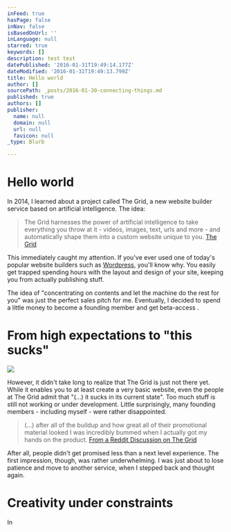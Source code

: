 ```yaml
---
inFeed: true
hasPage: false
inNav: false
isBasedOnUrl: ''
inLanguage: null
starred: true
keywords: []
description: test test
datePublished: '2016-01-31T19:49:14.177Z'
dateModified: '2016-01-31T19:49:13.799Z'
title: Hello world
author: []
sourcePath: _posts/2016-01-30-connecting-things.md
published: true
authors: []
publisher:
  name: null
  domain: null
  url: null
  favicon: null
_type: Blurb

---
```

# Hello world

In 2014, I learned about a project called The Grid,  a new website builder service based on artificial intelligence. The idea:

> The Grid harnesses the power of artificial intelligence to take everything you throw at it - videos, images, text, urls and more - and automatically shape them into a custom website unique to you. [The Grid][0]

This immediately caught my attention. If you've ever used one of today's popular website builders such as [Wordpress][1], you'll know why. You easily get trapped spending hours with the layout and design of your site, keeping you from actually publishing stuff.

The idea of "concentrating on contents and let the machine do the rest for you" was just the perfect sales pitch for me. Eventually, I decided to spend a little money to become a founding member and get beta-access .

# From high expectations to "this sucks"
![](https://s3-us-west-2.amazonaws.com/the-grid-img/p/8d376a5e989814738f47839e3ca5f942b47d2063.gif)

However, it didn't take long to realize that The Grid is just not there yet. While it enables you to at least create a very basic website, even the people at The Grid admit that "(...) it sucks in its current state". Too much stuff is still not working or under development. Little surprisingly, many founding members - including myself - were rather disappointed. 
> 
> (...) after all of the buildup and how great all of their promotional material looked I was incredibly bummed when I actually got my hands on the product. [From a Reddit Discussion on The Grid][2]

After all, people didn't get promised less than a next level experience. The first impression, though, was rather underwhelming. I was just about to lose patience and move to another service, when I stepped back and thought again.

# Creativity under constraints

In 

[0]: www.thegrid.io
[1]: www.wordpress.org
[2]: https://www.reddit.com/r/theGrid_io/comments/40gza2/anyone_else_a_little_disappointed/